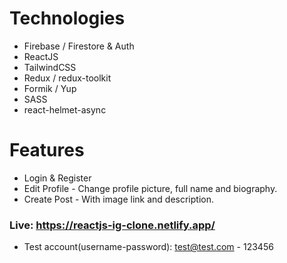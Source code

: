 # Technologies

+ Firebase / Firestore & Auth
+ ReactJS
+ TailwindCSS
+ Redux / redux-toolkit
+ Formik / Yup
+ SASS
+ react-helmet-async

# Features

+ Login & Register
+ Edit Profile - Change profile picture, full name and biography.
+ Create Post - With image link and description.


### Live: https://reactjs-ig-clone.netlify.app/
+ Test account(username-password): test@test.com - 123456

